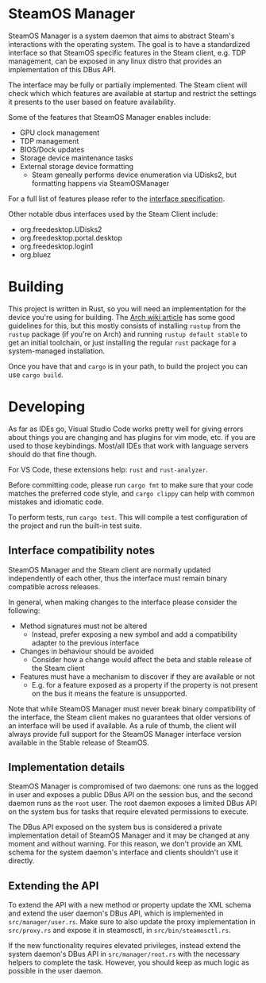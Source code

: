 # SteamOS Manager

SteamOS Manager is a system daemon that aims to abstract Steam's interactions
with the operating system. The goal is to have a standardized interface so that
SteamOS specific features in the Steam client, e.g. TDP management, can be
exposed in any linux distro that provides an implementation of this DBus API.

The interface may be fully or partially implemented. The Steam client will
check which which features are available at startup and restrict the settings
it presents to the user based on feature availability.

Some of the features that SteamOS Manager enables include:
- GPU clock management
- TDP management
- BIOS/Dock updates
- Storage device maintenance tasks
- External storage device formatting
  - Steam geneally performs device enumeration via UDisks2, but formatting
	happens via SteamOSManager

For a full list of features please refer to the [interface specification](https://gitlab.steamos.cloud/holo/steamos-manager/-/blob/master/com.steampowered.SteamOSManager1.xml).

Other notable dbus interfaces used by the Steam Client include:
- org.freedesktop.UDisks2
- org.freedesktop.portal.desktop
- org.freedesktop.login1
- org.bluez

# Building

This project is written in Rust, so you will need an implementation for the
device you're using for building. The [Arch wiki
article](https://wiki.archlinux.org/title/rust) has some good guidelines for
this, but this mostly consists of installing `rustup` from the
`rustup` package (if you're on Arch) and running `rustup default stable` to get
an initial toolchain, or just installing the regular `rust` package for a
system-managed installation.

Once you have that and `cargo` is in your path, to build the project you can
use `cargo build`.

# Developing

As far as IDEs go, Visual Studio Code works pretty well for giving errors about
things you are changing and has plugins for vim mode, etc. if you are used to
those keybindings. Most/all IDEs that work with language servers should do that
fine though.

For VS Code, these extensions help: `rust` and `rust-analyzer`.

Before committing code, please run `cargo fmt` to make sure that your code
matches the preferred code style, and `cargo clippy` can help with common
mistakes and idiomatic code.

To perform tests, run `cargo test`. This will compile a test configuration of
the project and run the built-in test suite.

## Interface compatibility notes

SteamOS Manager and the Steam client are normally updated independently of each
other, thus the interface must remain binary compatible across releases.

In general, when making changes to the interface please consider the following:
- Method signatures must not be altered
  - Instead, prefer exposing a new symbol and add a compatibility adapter to
	the previous interface
- Changes in behaviour should be avoided
  - Consider how a change would affect the beta and stable release of the Steam
	client
- Features must have a mechanism to discover if they are available or not
  - E.g. for a feature exposed as a property if the property is not present on
	the bus it means the feature is unsupported.

Note that while SteamOS Manager must never break binary compatibility of
the interface, the Steam client makes no guarantees that older versions of
an interface will be used if available. As a rule of thumb, the client will
always provide full support for the SteamOS Manager interface version available
in the Stable release of SteamOS.

## Implementation details

SteamOS Manager is compromised of two daemons: one runs as the logged in user
and exposes a public DBus API on the session bus, and the second daemon runs as
the `root` user. The root daemon exposes a limited DBus API on the system bus
for tasks that require elevated permissions to execute.

The DBus API exposed on the system bus is considered a private implementation
detail of SteamOS Manager and it may be changed at any moment and without
warning. For this reason, we don't provide an XML schema for the system
daemon's interface and clients shouldn't use it directly.

## Extending the API

To extend the API with a new method or property update the XML schema and
extend the user daemon's DBus API, which is implemented in
`src/manager/user.rs`. Make sure to also update the proxy implementation in
`src/proxy.rs` and expose it in steamosctl, in `src/bin/steamosctl.rs`.

If the new functionality requires elevated privileges, instead extend the
system daemon's DBus API in `src/manager/root.rs` with the necessary helpers to
complete the task. However, you should keep as much logic as possible in the
user daemon.
